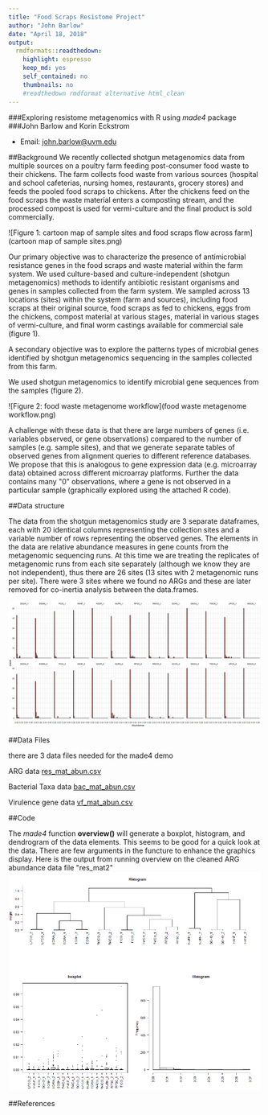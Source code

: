 ```yaml
---
title: "Food Scraps Resistome Project"
author: "John Barlow"
date: "April 18, 2018"
output: 
  rmdformats::readthedown:
    highlight: espresso
    keep_md: yes
    self_contained: no
    thumbnails: no
    #readthedown rmdformat alternative html_clean
---
```


###Exploring resistome metagenomics with R using _made4_  package
###John Barlow and Korin Eckstrom
* Email: john.barlow@uvm.edu

##Background
We recently collected shotgun metagenomics data from multiple sources on a poultry farm feeding post-consumer food waste to their chickens. The farm collects food waste from various sources (hospital and school cafeterias, nursing homes, restaurants, grocery stores) and feeds the pooled food scraps to chickens. After the chickens feed on the food scraps the waste material enters a composting stream, and the processed compost is used for vermi-culture and the final product is sold commercially. 

![Figure 1: cartoon map of sample sites and food scraps flow across farm](cartoon map of sample sites.png)

Our primary objective was to characterize the presence of antimicrobial resistance genes in the food scraps and waste material within the farm system. We used culture-based and culture-independent (shotgun metagenomics) methods to identify antibiotic resistant organisms and genes in samples collected from the farm system. We sampled across 13 locations (sites) within the system (farm and sources), including food scraps at their original source, food scraps as fed to chickens, eggs from the chickens, compost material at various stages, material in various stages of vermi-culture, and final worm castings available for commercial sale (figure 1). 

A secondary objective was to explore the patterns types of microbial genes identified by shotgun metagenomics sequencing in the samples collected from this farm. 

We used shotgun metagenomics to identify microbial gene sequences from the samples (figure 2).

![Figure 2: food waste metagenome workflow](food waste metagenome workflow.png)

A challenge with these data is that there are large numbers of genes (i.e. variables observed, or gene observations) compared to the number of samples (e.g. sample sites), and that we generate separate tables of observed genes from alignment queries to different reference databases. We propose that this is analogous to gene expression data (e.g. microarray data) obtained across different microarray platforms. Further the data contains many "0" observations, where a gene is not observed in a particular sample (graphically explored using the attached R code).

##Data structure

The data from the shotgun metagenomics study are 3 separate dataframes, each with 20 identical columns representing the collection sites and a variable number of rows representing the observed genes. The elements in the data are relative abundance measures in gene counts from the metagenomic sequencing runs. At this time we are treating the replicates of metagenomic runs from each site separately (although we know they are not independent), thus there are 26 sites (13 sites with 2 metagenomic runs per site). There were 3 sites where we found no ARGs and these are later removed for co-inertia analysis between the data.frames. 

![ARG histo by Site - created using gather function of tidyr](AGRhisto.jpg)

 
##Data Files

there are 3 data files needed for the made4 demo

ARG data [res_mat_abun.csv ](res_mat_abun.csv)

Bacterial Taxa data [bac_mat_abun.csv ](bac_mat_abun.csv)

Virulence gene data [vf_mat_abun.csv ](vf_mat_abun.csv)

##Code

The _made4_ function __overview()__ will generate a boxplot, histogram, and dendrogram of the data elements. This seems to be good for a quick look at the data. There are few arguments in the functure to enhance the graphics display. Here is the output from running overview on the cleaned ARG abundance data file "res_mat2"
![ARG overview](ARGoverviewRplot.png)

##References


